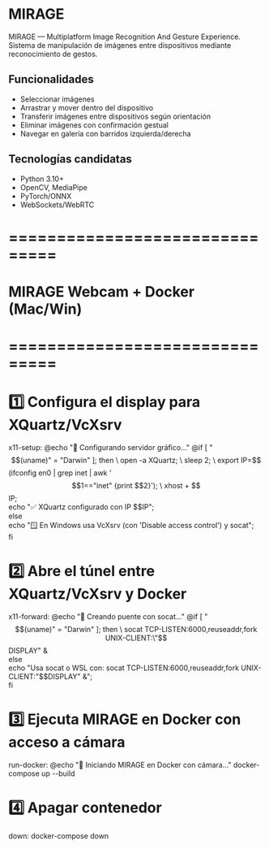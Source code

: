 # MIRAGE
MIRAGE — Multiplatform Image Recognition And Gesture Experience. Sistema de manipulación de imágenes entre dispositivos mediante reconocimiento de gestos.

## Funcionalidades
- Seleccionar imágenes
- Arrastrar y mover dentro del dispositivo
- Transferir imágenes entre dispositivos según orientación
- Eliminar imágenes con confirmación gestual
- Navegar en galería con barridos izquierda/derecha

## Tecnologías candidatas
- Python 3.10+
- OpenCV, MediaPipe
- PyTorch/ONNX
- WebSockets/WebRTC

# ===============================
# MIRAGE Webcam + Docker (Mac/Win)
# ===============================

# 1️⃣  Configura el display para XQuartz/VcXsrv
x11-setup:
	@echo "🎨 Configurando servidor gráfico..."
	@if [ "$$(uname)" = "Darwin" ]; then \
		open -a XQuartz; \
		sleep 2; \
		export IP=$$(ifconfig en0 | grep inet | awk '$$1=="inet" {print $$2}'); \
		xhost + $$IP; \
		echo "✅ XQuartz configurado con IP $$IP"; \
	else \
		echo "🪟 En Windows usa VcXsrv (con 'Disable access control') y socat"; \
	fi

# 2️⃣  Abre el túnel entre XQuartz/VcXsrv y Docker
x11-forward:
	@echo "🔄 Creando puente con socat..."
	@if [ "$$(uname)" = "Darwin" ]; then \
		socat TCP-LISTEN:6000,reuseaddr,fork UNIX-CLIENT:\"$$DISPLAY\" & \
	else \
		echo "Usa socat o WSL con: socat TCP-LISTEN:6000,reuseaddr,fork UNIX-CLIENT:\"$$DISPLAY\" &"; \
	fi

# 3️⃣  Ejecuta MIRAGE en Docker con acceso a cámara
run-docker:
	@echo "🚀 Iniciando MIRAGE en Docker con cámara..."
	docker-compose up --build

# 4️⃣  Apagar contenedor
down:
	docker-compose down

